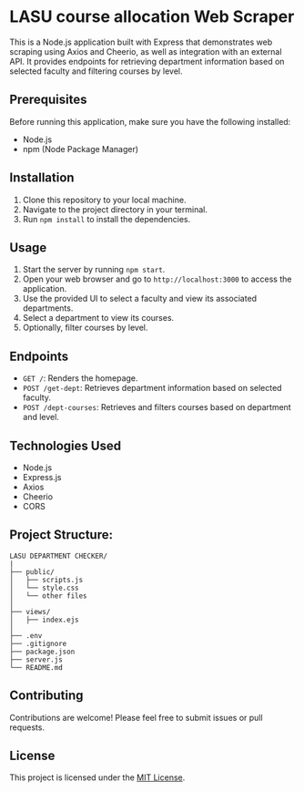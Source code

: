 # LASU course allocation Web Scraper

This is a Node.js application built with Express that demonstrates web scraping using Axios and Cheerio, as well as integration with an external API. It provides endpoints for retrieving department information based on selected faculty and filtering courses by level.

## Prerequisites

Before running this application, make sure you have the following installed:

- Node.js
- npm (Node Package Manager)

## Installation

1. Clone this repository to your local machine.
2. Navigate to the project directory in your terminal.
3. Run `npm install` to install the dependencies.

## Usage

1. Start the server by running `npm start`.
2. Open your web browser and go to `http://localhost:3000` to access the application.
3. Use the provided UI to select a faculty and view its associated departments.
4. Select a department to view its courses.
5. Optionally, filter courses by level.

## Endpoints

- `GET /`: Renders the homepage.
- `POST /get-dept`: Retrieves department information based on selected faculty.
- `POST /dept-courses`: Retrieves and filters courses based on department and level.

## Technologies Used

- Node.js
- Express.js
- Axios
- Cheerio
- CORS


## Project Structure:

```
LASU DEPARTMENT CHECKER/
|
├── public/
│   ├── scripts.js
│   └── style.css
│   └── other files
│
├── views/
│   ├── index.ejs
│
├── .env
├── .gitignore
├── package.json
├── server.js
└── README.md

```

## Contributing

Contributions are welcome! Please feel free to submit issues or pull requests.

## License

This project is licensed under the [MIT License](LICENSE).

